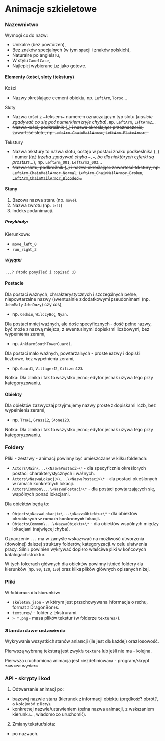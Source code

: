 
Animacje szkieletowe
====================



### Nazewnictwo

Wymogi co do nazw:

- Unikalne (bez powtórzeń),
- Bez znaków specjalnych (w tym spacji i znaków polskich),
- Naturalne po angielsku,
- W stylu `CamelCase`,
- Najlepiej wybierane już jako gotowe.


#### Elementy (kości, sloty i tekstury)

Kości

- Nazwy określające element obiektu, np. `LeftArm`, `Torso`...

Sloty

- Nazwa kości z ~tekstem~ numerem oznaczającym typ slotu (_musicie zgadywać co się pod numerkiem kryje chyba_), np. `LeftArm`, `LeftArm2`...
- ~~Nazwa kości, podkreślnik (`_`) i nazwa określająca przeznaczenie, zawartość slotu, np. `LeftArm_ChainMailArmor`, `LeftArm_PlateArmor`...~~

Tekstury

- Nazwa tekstury to nazwa slotu, odstęp w postaci znaku podkreślnika (`_`) i numer (_też trzeba zgadywać chyba `=,=`, bo dla niektórych cyferki są prostsze..._), np. `LeftArm_001`, `LeftArm2_003`...
- ~~Nazwa slotu, podkreślnik (`_`) i nazwa określająca zawartość tekstury, np. `LeftArm_ChainMailArmor_Normal`, `LeftArm_ChainMailArmor_Broken`, `LeftArm_ChainMailArmor_Blooded`...~~


#### Stany

1. Bazowa nazwa stanu (np. `move`).
2. Nazwa zwrotu (np. `left`)
3. Indeks podanimacji.

##### Przykłady:

Kierunkowe:
* `move_left_0`
* `run_right_3`

##### Wyjątki

`...? @todo pomyśleć i dopisać ;D`


#### Postacie 

Dla postaci ważnych, charakterystycznych i szczególnych pełne, niepowtarzalne nazwy (ewentualnie z dodatkowymi pseudonimami (np. `JohnMaly` `JohnDuzy`) czy coś), 

- np. `Cedmin`, `WilczyBog`, `Nyan`.

Dla postaci mniej ważnych, ale dośc specyficznych - dość pełne nazwy, być może z nazwą miejsca, z ewentualnymi dopiskami liczbowymi, bez wypełnienia zerami, 

- np. `AnkharmSouthTowerGuard1`.

Dla postaci mało ważnych, powtarzalnych - proste nazwy i dopiski liczbowe, bez wypełnienia zerami, 

- np. `Guard1`, `Villager12`, `Citizen123`.

Notka: Dla silnika i tak to wszystko jedno; edytor jednak używa tego przy kategoryzowaniu.


#### Obiekty

Dla obiektów zazwyczaj przyjmujemy nazwy proste z dopiskami liczb, bez wypełnienia zerami, 

- np. `Tree1`, `Grass12`, `Stone123`.

Notka: Dla silnika i tak to wszystko jedno; edytor jednak używa tego przy kategoryzowaniu.



### Foldery

Pliki - zestawy - animacji powinny być umieszczane w kilku folderach:

- `Actors\Main\...\<NazwaPostaci>\*` - dla specyficznie określonych postaci, charakterystycznych i ważnych.
- `Actors\<NazwaLokacji>\...\<NazwaPostaci>\*` - dla postaci określonych w ramach konkretnych lokacji.
- `Actors\Common\...\<NazwaPostaci>\*` - dla postaci powtarzających się, wspólnych ponad lokacjami.

Dla obiektów będą to:

- `Objects\<NazwaLokacji>\...\<NazwaObiektu>\*` - dla obiektów określonych w ramach konkretnych lokacji.
- `Objects\Common\...\<NazwaObiektu>\*` - dla obiektów wspólnych między lokacjami (najwięcej chyba).

Oznaczenie `...` ma w zamyśle wskazywać na możliwość utworzenia (dowolnej) dalszej struktury folderów, kategoryzacji, w celu ułatwienia pracy. Silnik powinien wykrywać dopiero właściwe pliki w końcowych katalogach struktur.

W tych folderach głównych dla obiektów powinny istnieć foldery dla kierunków (np. `90`, `120`, `150`) oraz kilka plików głównych opisanych niżej.




### Pliki

W folderach dla kierunków:

- `skeleton.json` - w którym jest przechowywana informacja o ruchu, format z DragonBones.
- `textures/`     - folder z tekstrurami.
- `> *.png`       - masa plików tekstur (w folderze `textures/`).



### Standardowe ustawienia

Wykrywanie wszystkich stanów aniamcji (ile jest dla każdej) oraz losowość.

Pierwszą wybraną teksturą jest zwykła `texture` lub jeśli nie ma - kolejna.

Pierwsza uruchomiona animacja jest niezdefiniowana - program/skrypt zawsze wybiera.



### API - skrypty i kod

1. Odtwarzanie animacji po:

* bazowej nazwie stanu (kierunek z informacji obiektu (prędkość? obrót?, a kolejność z listy).
* konkretnej nazwie/ustawieniem (pełna nazwa animacji, z wskazaniem kierunku..., wiadomo co uruchomić).

2. Zmiany tekstur/slota:

* po nazwach.


